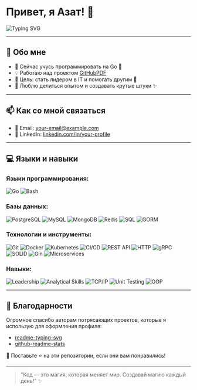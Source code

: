# Привет, я Азат! 👋

![Typing SVG](https://readme-typing-svg.herokuapp.com?font=Fira+Code&size=24&pause=1000&color=00C3FF&width=600&lines=Добро+пожаловать+в+мой+GitHub!;Люблю+программировать+и+развиваться;Пишу+на+Go+и+учу+новое+каждый+день!)

---

## 🚀 Обо мне
- 🌱 Сейчас учусь программировать на Go 🐹
- 💡 Работаю над проектом [GitHubPDF](https://github.com/your-repo-link)
- 🎯 Цель: стать лидером в IT и помогать другим 🚀
- 💬 Люблю делиться опытом и создавать крутые штуки ✨

---

## 📫 Как со мной связаться
- 📧 Email: [your-email@example.com](mailto:naluneotlichno@yandex.ru)
- 💼 LinkedIn: [linkedin.com/in/your-profile](https://linkedin.com/in/your-profile)

---

## 💻 Языки и навыки

### Языки программирования:
<div>
  <img src="https://img.shields.io/badge/Go-%2300ADD8.svg?style=for-the-badge&logo=go&logoColor=white" alt="Go">
  <img src="https://img.shields.io/badge/Bash-%23121011.svg?style=for-the-badge&logo=gnu-bash&logoColor=white" alt="Bash">
</div>

### Базы данных:
<div>
  <img src="https://img.shields.io/badge/PostgreSQL-%23316192.svg?style=for-the-badge&logo=postgresql&logoColor=white" alt="PostgreSQL">
  <img src="https://img.shields.io/badge/MySQL-%234479A1.svg?style=for-the-badge&logo=mysql&logoColor=white" alt="MySQL">
  <img src="https://img.shields.io/badge/MongoDB-%2347A248.svg?style=for-the-badge&logo=mongodb&logoColor=white" alt="MongoDB">
  <img src="https://img.shields.io/badge/Redis-%23DC382D.svg?style=for-the-badge&logo=redis&logoColor=white" alt="Redis">
  <img src="https://img.shields.io/badge/SQL-%2300758F.svg?style=for-the-badge&logo=sql&logoColor=white" alt="SQL">
  <img src="https://img.shields.io/badge/GORM-%231A76D2.svg?style=for-the-badge" alt="GORM">
</div>

### Технологии и инструменты:
<div>
  <img src="https://img.shields.io/badge/Git-%23F05033.svg?style=for-the-badge&logo=git&logoColor=white" alt="Git">
  <img src="https://img.shields.io/badge/Docker-%232496ED.svg?style=for-the-badge&logo=docker&logoColor=white" alt="Docker">
  <img src="https://img.shields.io/badge/Kubernetes-%23326CE5.svg?style=for-the-badge&logo=kubernetes&logoColor=white" alt="Kubernetes">
  <img src="https://img.shields.io/badge/CI%2FCD-%230F9D58.svg?style=for-the-badge" alt="CI/CD">
  <img src="https://img.shields.io/badge/REST-API-%2300C1DE.svg?style=for-the-badge" alt="REST API">
  <img src="https://img.shields.io/badge/HTTP-%234B8BBE.svg?style=for-the-badge" alt="HTTP">
  <img src="https://img.shields.io/badge/gRPC-%2389D900.svg?style=for-the-badge" alt="gRPC">
  <img src="https://img.shields.io/badge/SOLID-%23FF9900.svg?style=for-the-badge" alt="SOLID">
  <img src="https://img.shields.io/badge/Gin-%2300ADD8.svg?style=for-the-badge" alt="Gin">
  <img src="https://img.shields.io/badge/Microservices-%2343495E.svg?style=for-the-badge" alt="Microservices">
</div>

### Навыки:
<div>
  <img src="https://img.shields.io/badge/Leadership-%23FFD700.svg?style=for-the-badge" alt="Leadership">
  <img src="https://img.shields.io/badge/Analytical%20Skills-%2300C4CC.svg?style=for-the-badge" alt="Analytical Skills">
  <img src="https://img.shields.io/badge/TCP%2FIP-%233498DB.svg?style=for-the-badge" alt="TCP/IP">
  <img src="https://img.shields.io/badge/Unit%20Testing-%2331A8FF.svg?style=for-the-badge" alt="Unit Testing">
  <img src="https://img.shields.io/badge/OOP-%236D4A00.svg?style=for-the-badge" alt="OOP">
</div>

---

## 🌟 Благодарности
Огромное спасибо авторам потрясающих проектов, которые я использую для оформления профиля:
- [readme-typing-svg](https://github.com/DenverCoder1/readme-typing-svg)
- [github-readme-stats](https://github.com/anuraghazra/github-readme-stats)

💖 Поставьте ⭐ на эти репозитории, если они вам понравились!

---

> "Код — это магия, которая меняет мир. Создавай магию каждый день!" ✨
